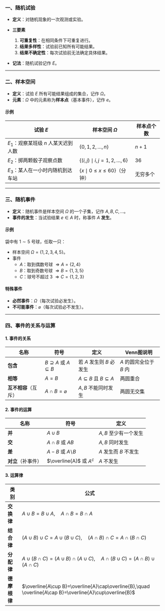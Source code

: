 ### 一、随机试验
- **定义**：对随机现象的一次观测或实验。  
- **三要素**  
  1. **可重复性**：在相同条件下可重复进行。  
  2. **结果多样性**：试验前已知所有可能结果。  
  3. **结果不确定性**：每次试验前无法确定具体结果。  

- **记法**：随机试验记作 $E$。

---

### 二、样本空间
- **定义**：试验 $E$ 所有可能结果组成的集合，记作 $\Omega$。  
- **元素**：$\Omega$ 中的元素称为**样本点**（基本事件），记作 $e$。

#### 示例
| 试验 $E$ | 样本空间 $\Omega$ | 样本点个数 |
|---------|-----------------|-----------|
| $E_1$：观察某班级 $n$ 人某天迟到人数 | $\{0,1,2,\dots,n\}$ | $n+1$ |
| $E_2$：掷两颗骰子观察点数 | $\{(i,j)\mid i,j=1,2,\dots,6\}$ | $36$ |
| $E_3$：某人在一小时内随机到达车站 | $\{x\mid 0\le x\le 60\}$（分钟） | 无穷多个 |

---

### 三、随机事件
- **定义**：随机事件是样本空间 $\Omega$ 的一个子集，记作 $A,B,C,\dots$。  
- **事件的发生**：当试验结果 $e\in A$ 时，称事件 $A$ **发生**。

#### 示例
袋中有 $1\sim5$ 号球，任取一只：
- 样本空间 $\Omega=\{1,2,3,4,5\}$。
- 事件  
  - $A$：取到偶数号球 $\Rightarrow A=\{2,4\}$  
  - $B$：取到奇数号球 $\Rightarrow B=\{1,3,5\}$  
  - $C$：球号不超过 $3$ $\Rightarrow C=\{1,2,3\}$  

#### 特殊事件
- **必然事件**：$\Omega$（每次试验必发生）。  
- **不可能事件**：$\varnothing$（每次试验必不发生）。

---

### 四、事件的关系与运算

#### 1. 事件的关系
| 名称 | 符号 | 定义 | Venn图说明 |
|------|------|------|-----------|
| **包含** | $B\supseteq A$ 或 $A\subseteq B$ | 若 $A$ 发生则 $B$ 必发生 | $A$ 的圆完全位于 $B$ 内 |
| **相等** | $A=B$ | $A\subseteq B$ 且 $B\subseteq A$ | 两圆重合 |
| **互不相容**（互斥） | $A\cap B=\varnothing$ | $A,B$ 不能同时发生 | 两圆无交集 |

#### 2. 事件的运算
| 名称          | 符号                         | 定义              |
| ----------- | -------------------------- | --------------- |
| **并**       | $A\cup B$                  | $A,B$ 至少有一个发生   |
| **交**       | $A\cap B$ 或 $AB$           | $A,B$ 同时发生      |
| **差**       | $A-B$ 或 $A\!\setminus\! B$ | $A$ 发生而 $B$ 不发生 |
| **对立**（补事件） | $\overline{A}$ 或 $A^c$     | $A$ 不发生         |

#### 3. 运算律
| 类别       | 公式                                                                                                      |
| -------- | ------------------------------------------------------------------------------------------------------- |
| **交换律**  | $A\cup B = B\cup A,\quad A\cap B = B\cap A$                                                             |
| **结合律**  | $(A\cup B)\cup C = A\cup (B\cup C),\quad (A\cap B)\cap C = A\cap (B\cap C)$                             |
| **分配律**  | $A\cup (B\cap C)=(A\cup B)\cap(A\cup C),\quad A\cap (B\cup C)=(A\cap B)\cup(A\cap C)$                   |
| **德摩根律** | $\overline{A\cup B}=\overline{A}\cap\overline{B},\quad \overline{A\cap B}=\overline{A}\cup\overline{B}$ |
